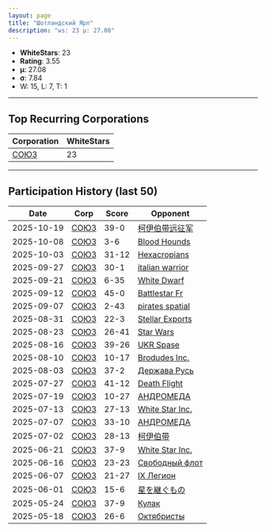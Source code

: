 ```yaml
---
layout: page
title: "Шотландский Ярл"
description: "ws: 23 μ: 27.08"
---
```

- **WhiteStars**: 23
- **Rating**: 3.55
- **μ**: 27.08  
- **σ**: 7.84
- W: 15, L: 7, T: 1

---

## Top Recurring Corporations

| Corporation | WhiteStars |
| --- | --- |
| [СОЮЗ](https://ws.tsl.rocks/corp/068cec010bfee0723895562d4bf580b93628758a762b6918d384fef632d281ab/) | 23 |

---

## Participation History (last 50)

| Date | Corp | Score | Opponent |
| --- | --- | --- | --- |
| 2025-10-19 | [СОЮЗ](https://ws.tsl.rocks/corp/068cec010bfee0723895562d4bf580b93628758a762b6918d384fef632d281ab/) | 39-0 | [柯伊伯带远征军](https://ws.tsl.rocks/corp/32398adc922cc794e11a465894d7c05b991a9fa42402fad019eab4cdf1e6fc57/) |
| 2025-10-08 | [СОЮЗ](https://ws.tsl.rocks/corp/068cec010bfee0723895562d4bf580b93628758a762b6918d384fef632d281ab/) | 3-6 | [Blood Hounds](https://ws.tsl.rocks/corp/e2741eb5c16b8ee8bb67a529e90c2891eaa23eddfb2a911cc0f3687d5a47c75e/) |
| 2025-10-03 | [СОЮЗ](https://ws.tsl.rocks/corp/068cec010bfee0723895562d4bf580b93628758a762b6918d384fef632d281ab/) | 31-12 | [Hexacropians](https://ws.tsl.rocks/corp/1663ae68266882a1c09b5a4e5a16b97770e86390b7af7bcfc66b46213334a3a2/) |
| 2025-09-27 | [СОЮЗ](https://ws.tsl.rocks/corp/068cec010bfee0723895562d4bf580b93628758a762b6918d384fef632d281ab/) | 30-1 | [italian warrior](https://ws.tsl.rocks/corp/250e012fb7b1b538e15fd2775ee25239b9c59b999c6c3271340cc97d4654df79/) |
| 2025-09-21 | [СОЮЗ](https://ws.tsl.rocks/corp/068cec010bfee0723895562d4bf580b93628758a762b6918d384fef632d281ab/) | 6-35 | [White Dwarf](https://ws.tsl.rocks/corp/02293e0ec2e4f96dcdcf4551de1cfa6a278a4c53ac62e80c4212912fa4eda15b/) |
| 2025-09-12 | [СОЮЗ](https://ws.tsl.rocks/corp/068cec010bfee0723895562d4bf580b93628758a762b6918d384fef632d281ab/) | 45-0 | [Battlestar Fr](https://ws.tsl.rocks/corp/fa82ca5593a431614d1bf5f7c170fee2eeebb55354a86d2d7cd6dd48c4e05edc/) |
| 2025-09-07 | [СОЮЗ](https://ws.tsl.rocks/corp/068cec010bfee0723895562d4bf580b93628758a762b6918d384fef632d281ab/) | 2-43 | [pirates spatial](https://ws.tsl.rocks/corp/3ff4602678e19275d9891fa0d9d34ecd5b9bfaf88bb39e35b30372cac2981a40/) |
| 2025-08-31 | [СОЮЗ](https://ws.tsl.rocks/corp/068cec010bfee0723895562d4bf580b93628758a762b6918d384fef632d281ab/) | 22-3 | [Stellar Exports](https://ws.tsl.rocks/corp/44e91582df527f0e9d3977b4c713db38b9c73a98e95ba353eccdcc601e64d027/) |
| 2025-08-23 | [СОЮЗ](https://ws.tsl.rocks/corp/068cec010bfee0723895562d4bf580b93628758a762b6918d384fef632d281ab/) | 26-41 | [Star Wars](https://ws.tsl.rocks/corp/2dd3aee3667c5c190079cc378773d809ece1b146bc0a16fce6c46663fc3b6992/) |
| 2025-08-16 | [СОЮЗ](https://ws.tsl.rocks/corp/068cec010bfee0723895562d4bf580b93628758a762b6918d384fef632d281ab/) | 39-26 | [UKR Spase](https://ws.tsl.rocks/corp/e7fccd6d3669688f2a3eabd6b676436018d6566397ab5dab1897d1a2a47f2015/) |
| 2025-08-10 | [СОЮЗ](https://ws.tsl.rocks/corp/068cec010bfee0723895562d4bf580b93628758a762b6918d384fef632d281ab/) | 10-17 | [Brodudes Inc\.](https://ws.tsl.rocks/corp/774cdb53f03dd3b0e510fddcc7f25a9f8017a46393076d1acf45954241305466/) |
| 2025-08-03 | [СОЮЗ](https://ws.tsl.rocks/corp/068cec010bfee0723895562d4bf580b93628758a762b6918d384fef632d281ab/) | 37-2 | [Держава Русь](https://ws.tsl.rocks/corp/cbf11e25cee65a6c529251b7f47a35d9e4ba7bb9d640f384605541637e931672/) |
| 2025-07-27 | [СОЮЗ](https://ws.tsl.rocks/corp/068cec010bfee0723895562d4bf580b93628758a762b6918d384fef632d281ab/) | 41-12 | [Death Flight](https://ws.tsl.rocks/corp/b343459f43f0a7c366dd05dcac02d78c7a8d6cf09c7241e9b558a92e2456e1d4/) |
| 2025-07-19 | [СОЮЗ](https://ws.tsl.rocks/corp/068cec010bfee0723895562d4bf580b93628758a762b6918d384fef632d281ab/) | 10-27 | [АНДРОМЕДА](https://ws.tsl.rocks/corp/1e4e3bc5f21c0b6cd362f404b88f09e18e26a8c0134a31015d6d7577a7230dc9/) |
| 2025-07-13 | [СОЮЗ](https://ws.tsl.rocks/corp/068cec010bfee0723895562d4bf580b93628758a762b6918d384fef632d281ab/) | 27-13 | [White Star Inc\.](https://ws.tsl.rocks/corp/b5bdfb5e81eac1263ce48131806cc733ec699336043c0f7af090fbe8ff21d26e/) |
| 2025-07-07 | [СОЮЗ](https://ws.tsl.rocks/corp/068cec010bfee0723895562d4bf580b93628758a762b6918d384fef632d281ab/) | 33-10 | [АНДРОМЕДА](https://ws.tsl.rocks/corp/1e4e3bc5f21c0b6cd362f404b88f09e18e26a8c0134a31015d6d7577a7230dc9/) |
| 2025-07-02 | [СОЮЗ](https://ws.tsl.rocks/corp/068cec010bfee0723895562d4bf580b93628758a762b6918d384fef632d281ab/) | 28-13 | [柯伊伯带](https://ws.tsl.rocks/corp/fc3e5142b08821a025c19f7e687a2ba97cc1e728d81555f077feb04f3839c4a0/) |
| 2025-06-21 | [СОЮЗ](https://ws.tsl.rocks/corp/068cec010bfee0723895562d4bf580b93628758a762b6918d384fef632d281ab/) | 37-9 | [White Star Inc\.](https://ws.tsl.rocks/corp/b5bdfb5e81eac1263ce48131806cc733ec699336043c0f7af090fbe8ff21d26e/) |
| 2025-06-16 | [СОЮЗ](https://ws.tsl.rocks/corp/068cec010bfee0723895562d4bf580b93628758a762b6918d384fef632d281ab/) | 23-23 | [Свободный флот](https://ws.tsl.rocks/corp/48fb866b3a51175a06336d9caa1bcace6d2bfb94b0a93974c8be3f54050fc0c6/) |
| 2025-06-07 | [СОЮЗ](https://ws.tsl.rocks/corp/068cec010bfee0723895562d4bf580b93628758a762b6918d384fef632d281ab/) | 21-27 | [IX Легион](https://ws.tsl.rocks/corp/1621eab3bcc1ebffe496faadcde81cd31c503b2ac667ef88fbf2d64ea1f9908b/) |
| 2025-06-01 | [СОЮЗ](https://ws.tsl.rocks/corp/068cec010bfee0723895562d4bf580b93628758a762b6918d384fef632d281ab/) | 15-6 | [星を継ぐもの](https://ws.tsl.rocks/corp/107aa372f22d23bb567b3a7fefd3442d93a2984204d7189bbb0fed1ee976ede2/) |
| 2025-05-24 | [СОЮЗ](https://ws.tsl.rocks/corp/068cec010bfee0723895562d4bf580b93628758a762b6918d384fef632d281ab/) | 37-9 | [Кулак](https://ws.tsl.rocks/corp/8690c5dbe16d9d069bed96f14a2f11a942c4259147f0623fa224dc50f4009b36/) |
| 2025-05-18 | [СОЮЗ](https://ws.tsl.rocks/corp/068cec010bfee0723895562d4bf580b93628758a762b6918d384fef632d281ab/) | 26-6 | [Октябристы](https://ws.tsl.rocks/corp/04bc2e393574e6987401e2851108ad114745016e9bec7b70cb49fc31d1981496/) |